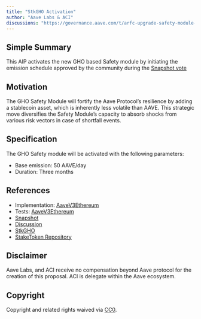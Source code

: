```yaml
---
title: "StkGHO Activation"
author: "Aave Labs & ACI"
discussions: "https://governance.aave.com/t/arfc-upgrade-safety-module-with-stkgho/15635"
---
```


## Simple Summary

This AIP activates the new GHO based Safety module by initiating the emission schedule approved by the community during the [Snapshot vote](https://snapshot.org/#/aave.eth/proposal/0x4bc99a842adab6cdd8c7d5c7a787ee4c0056be554fde0d008d53b45b3e795065)

## Motivation

The GHO Safety Module will fortify the Aave Protocol’s resilience by adding a stablecoin asset, which is inherently less volatile than AAVE. This strategic move diversifies the Safety Module’s capacity to absorb shocks from various risk vectors in case of shortfall events.

## Specification

The GHO Safety module will be activated with the following parameters:

- Base emission: 50 AAVE/day
- Duration: Three months

## References

- Implementation: [AaveV3Ethereum](https://github.com/bgd-labs/aave-proposals-v3/blob/main/src/20240119_AaveV3Ethereum_StkGHOActivation/AaveV3Ethereum_StkGHOActivation_20240119.sol)
- Tests: [AaveV3Ethereum](https://github.com/bgd-labs/aave-proposals-v3/blob/main/src/20240119_AaveV3Ethereum_StkGHOActivation/AaveV3Ethereum_StkGHOActivation_20240119.t.sol)
- [Snapshot](https://snapshot.org/#/aave.eth/proposal/0x4bc99a842adab6cdd8c7d5c7a787ee4c0056be554fde0d008d53b45b3e795065)
- [Discussion](https://governance.aave.com/t/arfc-upgrade-safety-module-with-stkgho/15635)
- [StkGHO](https://etherscan.io/address/0x1a88Df1cFe15Af22B3c4c783D4e6F7F9e0C1885d)
- [StakeToken Repository](https://github.com/bgd-labs/stake-token)

## Disclaimer

Aave Labs, and ACI receive no compensation beyond Aave protocol for the creation of this proposal. ACI is delegate within the Aave ecosystem.

## Copyright

Copyright and related rights waived via [CC0](https://creativecommons.org/publicdomain/zero/1.0/).

